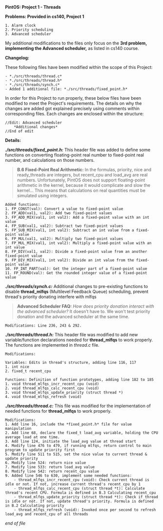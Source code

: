 **PintOS: Project 1 - Threads**

**Problems: Provided in cs140, Project 1**

	1. Alarm clock
	2. Priority scheduling
	3. Advanced scheduler
My additional modifications to the files only focus on the **3rd problem, implementing the Advanced scheduler,** as listed in cs140 course.

**Changelog:**

These following files have been modified within the scope of this Project:

	- *./src/threads/thread.c*
	- *./src/threads/thread.h*
	- *./src/threads/synch.c*
	- Added 1 additional file: *./src/threads/fixed_point.h*

In order for this Project to run properly, these below files have been modified to meet the Project's requirements.
The details on why the changes are added got explained precisely using comments within corresponding files.
Each changes are enclosed within the structure:

	//Edit: Advanced scheduler
		*Additional changes*
	//End of edit

**Details:**

**_./src/threads/fixed_point.h:_**
This header file was added to define some functions on converting floating-point real number to fixed-point real number, and calculations on those numbers.

>**B.6 Fixed-Point Real Arithmetic:** In the formulas, priority, nice and ready_threads are integers, but recent_cpu and load_avg are real numbers. Unfortunately, PintOS does not support floating-point arithmetic in the kernel, because it would complicate and slow the kernel... This means that calculations on real quantities must be simulated using integers.

	Added functions:
	1. FP_CONST(val): Convert a value to fixed-point value
	2. FP_ADD(val1, val2): Add two fixed-point values
	3. FP_ADD_MIX(val1, int val2): Add a fixed-point value with an int value
	4. FP_SUB(val1, val2): Subtract two fixed-point values
	5. FP_SUB_MIX(val1, int val2): Subtract an int value from a fixed-point value
	6. FP_MUL(val1, val2): Multiply two fixed-point values
	7. FP_MUL_MIX(val1, int val2): Multiply a fixed-point value with an int value
	8. FP_DIV(val1, val2): Divide a fixed-point value from an another fixed-point value
	9. FP_DIV_MIX(val1, int val2): Divide an int value from the fixed-point value
	10. FP_INT_PART(val): Get the integer part of a fixed-point value
	11. FP_ROUND(val): Get the rounded integer value of a fixed-point value

**_./src/threads/synch.c:_**
Additional changes to pre-existing functions to disable **thread_mlfqs** (Multilevel Feedback Queue) scheduling, prevent thread's priority donating interfere with mlfqs
>**Advanced Scheduler FAQ:** _How does priority donation interact with the advanced scheduler?_ It doesn't have to. We won't test priority donation and the advanced scheduler at the same time.

	Modifications: Line 236, 243 & 292. 

**_./src/threads/thread.h:_**
This header file was modified to add new variable/function declarations needed for **thread_mlfqs** to work properly. The functions are implemented in *thread.c* file.

	Modifications:

	Variables: Edits in thread's structure, adding line 116, 117
	1. int nice
	2. fixed_t recent_cpu

	Functions: Definition of function prototypes, adding line 182 to 185
	1. void thread_mlfqs_incr_recent_cpu (void)
	2. void thread_mlfqs_calc_recent_cpu (void)
	3. void thread_mlfqs_update_priority (struct thread *)
	4. void thread_mlfqs_refresh (void)

**_./src/threads/thread.c:_**
This file was modified for the implementation of needed functions for **thread_mlfqs** to work properly.

	Modifications:
	1. Add line 16, include the *fixed_point.h* file for value manipulation
	2. Add line 68, declare the fixed_t load_avg variable, holding the CPU average load at one time.
	3. Add line 124, initiate the load_avg value at thread start
	4. Modify line 476 to 479, if running mlfqs, return control to main program to update priority first
	5. Modify line 511 to 515, set the nice value to current thread & update priority
	6. Modify line 524: return nice value
	7. Modify line 533: return load_avg value
	8. Modify line 542: return recent_cpu value
	9. Added line 546 to 630, implement some needed functions:
		- thread_mlfqs_incr_recent_cpu (void): Check current thread is idle or not. If not, increase current thread's recent_cpu by 1
		- thread_mlfqs_calc_recent_cpu (struct thread *t): Calculate thread's recent CPU. Formula is defined in B.3 Calculating recent_cpu
		- thread_mlfqs_update_priority (struct thread *t): Check if thread is idle or not. If not, update thread's priority. Formula is defined in B.2 Calculating priority
		- thread_mlfqs_refresh (void): Invoked once per second to refresh load_avg and recent_cpu of all threads
	
*end of file*
